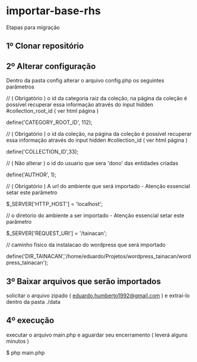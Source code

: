 # importar-base-rhs

Etapas para migração

## 1º Clonar repositório

## 2º Alterar configuração

Dentro da pasta config alterar o arquivo config.php os seguintes parâmetros

// ( Obrigatório ) o id da categoria raiz da coleção, na página da coleção é possível recuperar  essa informação através do input hidden #collection_root_id ( ver html página )

define('CATEGORY_ROOT_ID', 112);

// ( Obrigatório ) o id da coleção, na página da coleção é possível recuperar essa informação através do input hidden #collection_id ( ver html página )

define('COLLECTION_ID',33);

// ( Não alterar ) o id do usuario que sera 'dono' das entidades criadas

define('AUTHOR', 1);

// ( Obrigatório ) A url do ambiente que será importado - Atenção essencial setar este parâmetro

$_SERVER['HTTP_HOST'] = 'localhost';

// o diretorio do ambiente a ser importado - Atenção essencial setar este parâmetro

$_SERVER['REQUEST_URI'] = '/tainacan';

// caminho fisico da instalacao do wordpress que será importado

define('DIR_TAINACAN','/home/eduardo/Projetos/wordpress_tainacan/wordpress_tainacan');

## 3º Baixar arquivos que serão importados

solicitar o arquivo zipado ( eduardo.humberto1992@gmail.com ) e extraí-lo dentro da pasta ./data

## 4º execução

executar o arquivo main.php e aguardar seu encerramento ( leverá alguns minutos )

$ php main.php
